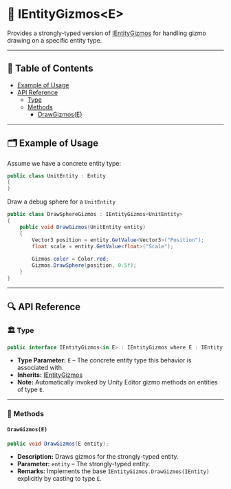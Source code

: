 # 🧩 IEntityGizmos&lt;E&gt;

Provides a strongly-typed version of [IEntityGizmos](IEntityGizmos.md) for handling gizmo drawing on a specific entity
type.

---

## 📑 Table of Contents

- [Example of Usage](#-example-of-usage)
- [API Reference](#-api-reference)
    - [Type](#-type)
    - [Methods](#-methods)
        - [DrawGizmos(E)](#drawgizmose)

---

## 🗂 Example of Usage

Assume we have a concrete entity type:

```csharp
public class UnitEntity : Entity
{
}
```

Draw a debug sphere for a `UnitEntity`

```csharp
public class DrawSphereGizmos : IEntityGizmos<UnitEntity>
{
    public void DrawGizmos(UnitEntity entity)
    {
        Vector3 position = entity.GetValue<Vector3>("Position");
        float scale = entity.GetValue<float>("Scale");
        
        Gizmos.color = Color.red;
        Gizmos.DrawSphere(position, 0.5f);
    }
}
```

---

## 🔍 API Reference

### 🏛️ Type <div id="-type"></div>

```csharp
public interface IEntityGizmos<in E> : IEntityGizmos where E : IEntity
```

- **Type Parameter:** `E` – The concrete entity type this behavior is associated with.
- **Inherits:** [IEntityGizmos](IEntityGizmos.md)
- **Note:** Automatically invoked by Unity Editor gizmo methods on entities of type `E`.

---

### 🏹 Methods

#### `DrawGizmos(E)`

```csharp
public void DrawGizmos(E entity);
```

- **Description:** Draws gizmos for the strongly-typed entity.
- **Parameter:** `entity` – The strongly-typed entity.
- **Remarks:** Implements the base `IEntityGizmos.DrawGizmos(IEntity)` explicitly by casting to type `E`.